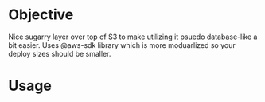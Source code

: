 # Objective

Nice sugarry layer over top of S3 to make utilizing it psuedo database-like a bit easier. Uses @aws-sdk library which is more moduarlized so your deploy sizes should be smaller.

# Usage

